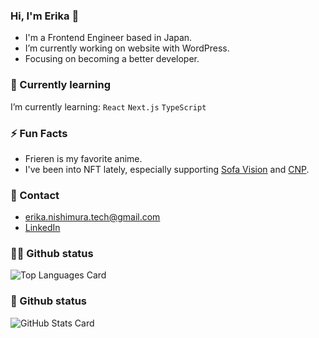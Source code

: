 ### Hi, I'm Erika 👋

- I'm a Frontend Engineer based in Japan.
- I’m currently working on website with WordPress.
- Focusing on becoming a better developer.

### 🌱 Currently learning

I’m currently learning: `React` `Next.js` `TypeScript`

### ⚡ Fun Facts

- Frieren is my favorite anime.
- I've been into NFT lately, especially supporting [Sofa Vision](https://opensea.io/ja/collection/sofa-vision) and [CNP](https://opensea.io/ja/collection/cryptoninjapartners-v2).

### 📨 Contact

- <erika.nishimura.tech@gmail.com>
- [LinkedIn](https://www.linkedin.com/in/erikanishimura-jp/)


### 👩‍💻 Github status

![Top Languages Card](https://github-readme-stats.vercel.app/api/top-langs/?username=erikatech&theme=material-palenight)


### 🐙 Github status

![GitHub Stats Card](https://github-readme-stats.vercel.app/api?username=erikatech&theme=material-palenight)
